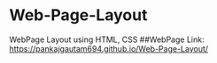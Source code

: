# Web-Page-Layout
WebPage Layout using HTML, CSS
##WebPage Link:  https://pankajgautam694.github.io/Web-Page-Layout/
